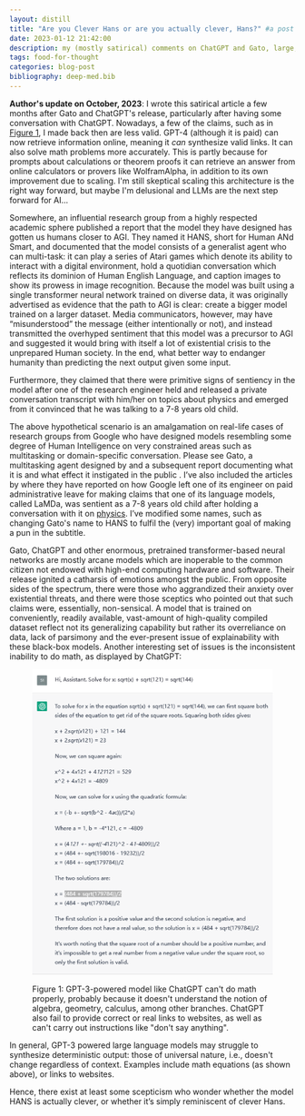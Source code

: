 ```yaml
---
layout: distill
title: "Are you Clever Hans or are you actually clever, Hans?" #a post with videos
date: 2023-01-12 21:42:00
description: my (mostly satirical) comments on ChatGPT and Gato, large, transformer-based models that shook the AI community on 2022  #this is what included videos could look like
tags: food-for-thought
categories: blog-post
bibliography: deep-med.bib
---
```


**Author's update on October, 2023**: I wrote this satirical article a few months after Gato and ChatGPT's release, particularly after having some conversation with ChatGPT. Nowadays, a few of the claims, such as in [Figure 1](#chatgpt), I made back then are less valid. GPT-4 (although it is paid) can now retrieve information online, meaning it _can_ synthesize valid links. It can also solve math problems more accurately. This is partly because for prompts about calculations or theorem proofs it can retrieve an answer from online calculators or provers like WolframAlpha, in addition to its own improvement due to scaling. I'm still skeptical scaling this architecture is the right way forward, but maybe I'm delusional and LLMs are the next step forward for AI...


Somewhere, an influential research group from a highly respected academic sphere published a report that the model they have designed has gotten us humans closer to AGI. They named it HANS, short for Human ANd Smart, and documented that the model consists of a generalist agent who can multi-task: it can play a series of Atari games which denote its ability to interact with a digital environment, hold a quotidian conversation which reflects its dominion of Human English Language, and caption images to show its prowess in image recognition. Because the model was built using a single transformer neural network trained on diverse data, it was originally advertised as evidence that the path to AGI is clear: create a bigger model trained on a larger dataset. Media communicators, however, may have “misunderstood” the message (either intentionally or not), and instead transmitted the overhyped sentiment that this model was a precursor to AGI and suggested it would bring with itself a lot of existential crisis to the unprepared Human society. In the end, what better way to endanger humanity than predicting the next output given some input.

Furthermore, they claimed that there were primitive signs of sentiency in the model after one of the research engineer held and released a private conversation transcript with him/her on topics about physics and emerged from it convinced that he was talking to a 7-8 years old child. 

The above hypothetical scenario is an amalgamation on real-life cases of research groups from Google who have designed models resembling some degree of Human Intelligence on very constrained areas such as multitasking or domain-specific conversation. Please see Gato, a multitasking agent designed by <d-cite key="reed_2022_a"></d-cite> and a subsequent report documenting what it is and what effect it instigated in the public <d-cite key="heikkil_2022_the"></d-cite>. I’ve also included the articles by <d-cite key="sparkes_2022_has, tiku_2022_the"></d-cite> where they have reported on how Google left one of its engineer on paid administrative leave for making claims that one of its language models, called LaMDa, was sentient as a 7-8 years old child after holding a conversation with it on [physics](https://www.technologyreview.com/2021/05/20/1025135/ai-large-language-models-bigscience-project/). I’ve modified some names, such as changing Gato's name to HANS to fulfil the (very) important goal of making a pun in the subtitle. 

Gato, ChatGPT and other enormous, pretrained transformer-based neural networks are mostly arcane models which are inoperable to the common citizen not endowed with high-end computing hardware and software. Their release ignited a catharsis of emotions amongst the public. From opposite sides of the spectrum, there were those who aggrandized their anxiety over existential threats, and there were those sceptics who pointed out that such claims were, essentially, non-sensical. A model that is trained on conveniently, readily available, vast-amount of high-quality compiled dataset reflect not its generalizing capability but rather its overreliance on data, lack of parsimony and the ever-present issue of explainability with these black-box models. Another interesting set of issues is the inconsistent inability to do math, as displayed by ChatGPT:

<figure>
  <img src="/assets/img/chatGPT-math.png" alt="Figure couldn't load due to an unknown error. Sorry.">
  <figcaption id="chatgpt">
  
Figure 1: GPT-3-powered model like ChatGPT can't do math properly, probably because it doesn't understand the notion of algebra, geometry, calculus, among other branches. ChatGPT also fail to provide correct or real links to websites, as well as can't carry out instructions like "don't say anything". 

  </figcaption>
</figure>


In general, GPT-3 powered large language models may struggle to synthesize deterministic output: those of universal nature, i.e., doesn't change regardless of context. Examples include math equations (as shown above), or links to websites. 

Hence, there exist at least some scepticism who wonder whether the model HANS is actually clever, or whether it’s simply reminiscent of clever Hans.


<!-- 
This is an example post with videos. It supports local video files.

<div class="row mt-3">
    <div class="col-sm mt-3 mt-md-0">
        {% include video.html path="assets/video/pexels-engin-akyurt-6069112-960x540-30fps.mp4" class="img-fluid rounded z-depth-1" controls=true autoplay=true %}
    </div>
    <div class="col-sm mt-3 mt-md-0">
        {% include video.html path="assets/video/pexels-engin-akyurt-6069112-960x540-30fps.mp4" class="img-fluid rounded z-depth-1" controls=true %}
    </div>
</div>
<div class="caption">
    A simple, elegant caption looks good between video rows, after each row, or doesn't have to be there at all.
</div>

It does also support embedding videos from different sources. Here are some examples:

<div class="row mt-3">
    <div class="col-sm mt-3 mt-md-0">
        {% include video.html path="https://www.youtube.com/embed/jNQXAC9IVRw" class="img-fluid rounded z-depth-1" %}
    </div>
    <div class="col-sm mt-3 mt-md-0">
        {% include video.html path="https://player.vimeo.com/video/524933864?h=1ac4fd9fb4&title=0&byline=0&portrait=0" class="img-fluid rounded z-depth-1" %}
    </div>
</div> 

-->